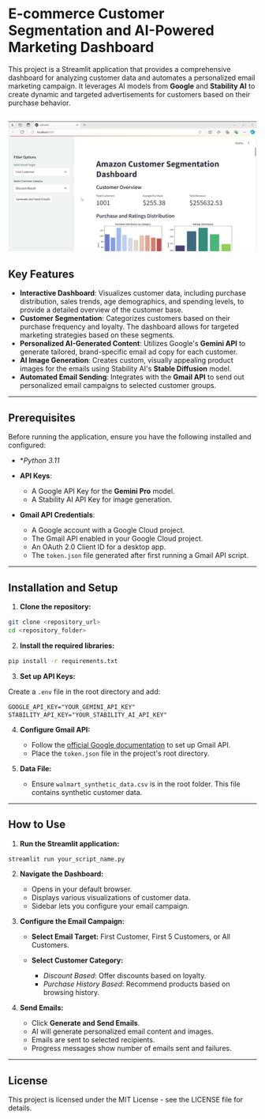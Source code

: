 # E-commerce Customer Segmentation and AI-Powered Marketing Dashboard

This project is a Streamlit application that provides a comprehensive dashboard for analyzing customer data and automates a personalized email marketing campaign. It leverages AI models from **Google** and **Stability AI** to create dynamic and targeted advertisements for customers based on their purchase behavior.

![Dashboard Screenshot](/dashboard.png)
---

## Key Features 

* **Interactive Dashboard**: Visualizes customer data, including purchase distribution, sales trends, age demographics, and spending levels, to provide a detailed overview of the customer base.
* **Customer Segmentation**: Categorizes customers based on their purchase frequency and loyalty. The dashboard allows for targeted marketing strategies based on these segments.
* **Personalized AI-Generated Content**: Utilizes Google's **Gemini API** to generate tailored, brand-specific email ad copy for each customer.
* **AI Image Generation**: Creates custom, visually appealing product images for the emails using Stability AI's **Stable Diffusion** model.
* **Automated Email Sending**: Integrates with the **Gmail API** to send out personalized email campaigns to selected customer groups.

---

## Prerequisites 

Before running the application, ensure you have the following installed and configured:

* **Python 3.11*
* **API Keys**:

  * A Google API Key for the **Gemini Pro** model.
  * A Stability AI API Key for image generation.
* **Gmail API Credentials**:

  * A Google account with a Google Cloud project.
  * The Gmail API enabled in your Google Cloud project.
  * An OAuth 2.0 Client ID for a desktop app.
  * The `token.json` file generated after first running a Gmail API script.

---

## Installation and Setup 

1. **Clone the repository:**

```bash
git clone <repository_url>
cd <repository_folder>
```

2. **Install the required libraries:**

```bash
pip install -r requirements.txt
```

3. **Set up API Keys:**

Create a `.env` file in the root directory and add:

```env
GOOGLE_API_KEY="YOUR_GEMINI_API_KEY"
STABILITY_API_KEY="YOUR_STABILITY_AI_API_KEY"
```

4. **Configure Gmail API:**

   * Follow the [official Google documentation](https://developers.google.com/gmail/api/quickstart/python) to set up Gmail API.
   * Place the `token.json` file in the project's root directory.

5. **Data File:**

   * Ensure `walmart_synthetic_data.csv` is in the root folder. This file contains synthetic customer data.

---

## How to Use 

1. **Run the Streamlit application:**

```bash
streamlit run your_script_name.py
```

2. **Navigate the Dashboard:**

   * Opens in your default browser.
   * Displays various visualizations of customer data.
   * Sidebar lets you configure your email campaign.

3. **Configure the Email Campaign:**

   * **Select Email Target:** First Customer, First 5 Customers, or All Customers.
   * **Select Customer Category:**

     * *Discount Based*: Offer discounts based on loyalty.
     * *Purchase History Based*: Recommend products based on browsing history.

4. **Send Emails:**

   * Click **Generate and Send Emails**.
   * AI will generate personalized email content and images.
   * Emails are sent to selected recipients.
   * Progress messages show number of emails sent and failures.

---

## License 

This project is licensed under the MIT License - see the LICENSE file for details.
